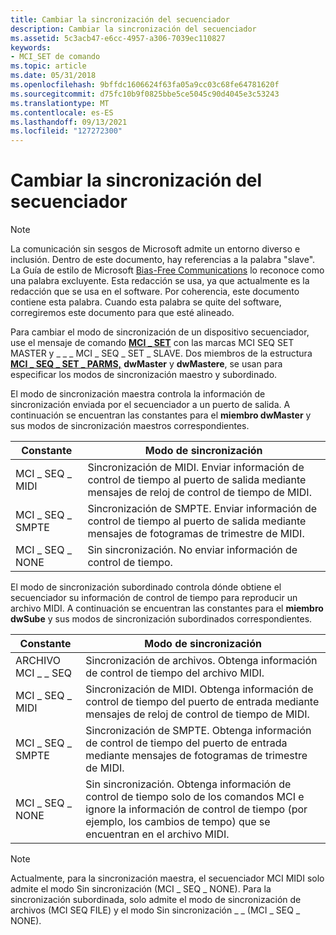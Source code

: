 ```yaml
---
title: Cambiar la sincronización del secuenciador
description: Cambiar la sincronización del secuenciador
ms.assetid: 5c3acb47-e6cc-4957-a306-7039ec110827
keywords:
- MCI_SET de comando
ms.topic: article
ms.date: 05/31/2018
ms.openlocfilehash: 9bffdc1606624f63fa05a9cc03c68fe64781620f
ms.sourcegitcommit: d75fc10b9f0825bbe5ce5045c90d4045e3c53243
ms.translationtype: MT
ms.contentlocale: es-ES
ms.lasthandoff: 09/13/2021
ms.locfileid: "127272300"
---
```

# <a name="changing-sequencer-synchronization"></a>Cambiar la sincronización del secuenciador

> [!NOTE]
> La comunicación sin sesgos de Microsoft admite un entorno diverso e inclusión.  Dentro de este documento, hay referencias a la palabra "slave". La Guía de estilo de Microsoft [Bias-Free Communications](https://github.com/MicrosoftDocs/microsoft-style-guide/blob/master/styleguide/bias-free-communication.md) lo reconoce como una palabra excluyente.  Esta redacción se usa, ya que actualmente es la redacción que se usa en el software. Por coherencia, este documento contiene esta palabra. Cuando esta palabra se quite del software, corregiremos este documento para que esté alineado.

Para cambiar el modo de sincronización de un dispositivo secuenciador, use el mensaje de comando [**MCI \_ SET**](mci-set.md) con las marcas MCI SEQ SET MASTER y \_ \_ \_ MCI \_ SEQ \_ SET \_ SLAVE. Dos miembros de la estructura [**MCI \_ SEQ \_ SET \_ PARMS,**](mci-seq-set-parms.md) **dwMaster** y **dwMastere**, se usan para especificar los modos de sincronización maestro y subordinado.

El modo de sincronización maestra controla la información de sincronización enviada por el secuenciador a un puerto de salida. A continuación se encuentran las constantes para el **miembro dwMaster** y sus modos de sincronización maestros correspondientes.



| Constante        | Modo de sincronización                                                                             |
|-----------------|--------------------------------------------------------------------------------------------------|
| MCI \_ SEQ \_ MIDI  | Sincronización de MIDI. Enviar información de control de tiempo al puerto de salida mediante mensajes de reloj de control de tiempo de MIDI.   |
| MCI \_ SEQ \_ SMPTE | Sincronización de SMPTE. Enviar información de control de tiempo al puerto de salida mediante mensajes de fotogramas de trimestre de MIDI. |
| MCI \_ SEQ \_ NONE  | Sin sincronización. No enviar información de control de tiempo.                                                  |



 

El modo de sincronización subordinado controla dónde obtiene el secuenciador su información de control de tiempo para reproducir un archivo MIDI. A continuación se encuentran las constantes para el **miembro dwSube** y sus modos de sincronización subordinados correspondientes.



| Constante        | Modo de sincronización                                                                                                                               |
|-----------------|----------------------------------------------------------------------------------------------------------------------------------------------------|
| ARCHIVO MCI \_ \_ SEQ  | Sincronización de archivos. Obtenga información de control de tiempo del archivo MIDI.                                                                                       |
| MCI \_ SEQ \_ MIDI  | Sincronización de MIDI. Obtenga información de control de tiempo del puerto de entrada mediante mensajes de reloj de control de tiempo de MIDI.                                                     |
| MCI \_ SEQ \_ SMPTE | Sincronización de SMPTE. Obtenga información de control de tiempo del puerto de entrada mediante mensajes de fotogramas de trimestre de MIDI.                                                   |
| MCI \_ SEQ \_ NONE  | Sin sincronización. Obtenga información de control de tiempo solo de los comandos MCI e ignore la información de control de tiempo (por ejemplo, los cambios de tempo) que se encuentran en el archivo MIDI. |



 

> [!Note]  
> Actualmente, para la sincronización maestra, el secuenciador MCI MIDI solo admite el modo Sin sincronización (MCI \_ SEQ \_ NONE). Para la sincronización subordinada, solo admite el modo de sincronización de archivos (MCI SEQ FILE) y el modo Sin sincronización \_ \_ (MCI \_ SEQ \_ NONE).

 

 

 




